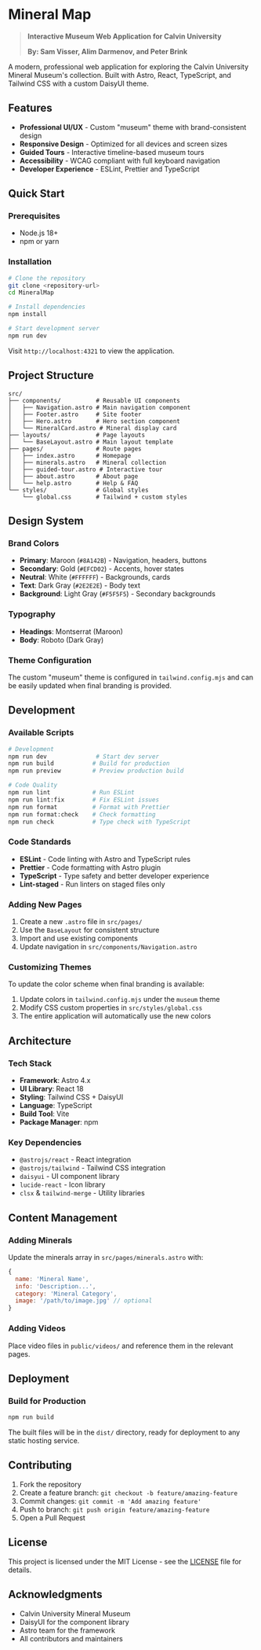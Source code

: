# Mineral Map

> **Interactive Museum Web Application for Calvin University**
>
> **By: Sam Visser, Alim Darmenov, and Peter Brink**

A modern, professional web application for exploring the Calvin University Mineral Museum's collection. Built with Astro, React, TypeScript, and Tailwind CSS with a custom DaisyUI theme.

## Features

- **Professional UI/UX** - Custom "museum" theme with brand-consistent design
- **Responsive Design** - Optimized for all devices and screen sizes
- **Guided Tours** - Interactive timeline-based museum tours
- **Accessibility** - WCAG compliant with full keyboard navigation
- **Developer Experience** - ESLint, Prettier and TypeScript

## Quick Start

### Prerequisites

- Node.js 18+
- npm or yarn

### Installation

```bash
# Clone the repository
git clone <repository-url>
cd MineralMap

# Install dependencies
npm install

# Start development server
npm run dev
```

Visit `http://localhost:4321` to view the application.

## Project Structure

```
src/
├── components/          # Reusable UI components
│   ├── Navigation.astro # Main navigation component
│   ├── Footer.astro     # Site footer
│   ├── Hero.astro       # Hero section component
│   └── MineralCard.astro # Mineral display card
├── layouts/             # Page layouts
│   └── BaseLayout.astro # Main layout template
├── pages/               # Route pages
│   ├── index.astro      # Homepage
│   ├── minerals.astro   # Mineral collection
│   ├── guided-tour.astro # Interactive tour
│   ├── about.astro      # About page
│   └── help.astro       # Help & FAQ
└── styles/              # Global styles
    └── global.css       # Tailwind + custom styles
```

## Design System

### Brand Colors

- **Primary**: Maroon (`#8A142B`) - Navigation, headers, buttons
- **Secondary**: Gold (`#EFCD02`) - Accents, hover states
- **Neutral**: White (`#FFFFFF`) - Backgrounds, cards
- **Text**: Dark Gray (`#2E2E2E`) - Body text
- **Background**: Light Gray (`#F5F5F5`) - Secondary backgrounds

### Typography

- **Headings**: Montserrat (Maroon)
- **Body**: Roboto (Dark Gray)

### Theme Configuration

The custom "museum" theme is configured in `tailwind.config.mjs` and can be easily updated when final branding is provided.

## Development

### Available Scripts

```bash
# Development
npm run dev              # Start dev server
npm run build           # Build for production
npm run preview         # Preview production build

# Code Quality
npm run lint            # Run ESLint
npm run lint:fix        # Fix ESLint issues
npm run format          # Format with Prettier
npm run format:check    # Check formatting
npm run check           # Type check with TypeScript
```

### Code Standards

- **ESLint** - Code linting with Astro and TypeScript rules
- **Prettier** - Code formatting with Astro plugin
- **TypeScript** - Type safety and better developer experience
- **Lint-staged** - Run linters on staged files only

### Adding New Pages

1. Create a new `.astro` file in `src/pages/`
2. Use the `BaseLayout` for consistent structure
3. Import and use existing components
4. Update navigation in `src/components/Navigation.astro`

### Customizing Themes

To update the color scheme when final branding is available:

1. Update colors in `tailwind.config.mjs` under the `museum` theme
2. Modify CSS custom properties in `src/styles/global.css`
3. The entire application will automatically use the new colors

## Architecture

### Tech Stack

- **Framework**: Astro 4.x
- **UI Library**: React 18
- **Styling**: Tailwind CSS + DaisyUI
- **Language**: TypeScript
- **Build Tool**: Vite
- **Package Manager**: npm

### Key Dependencies

- `@astrojs/react` - React integration
- `@astrojs/tailwind` - Tailwind CSS integration
- `daisyui` - UI component library
- `lucide-react` - Icon library
- `clsx` & `tailwind-merge` - Utility libraries

## Content Management

### Adding Minerals

Update the minerals array in `src/pages/minerals.astro` with:

```javascript
{
  name: 'Mineral Name',
  info: 'Description...',
  category: 'Mineral Category',
  image: '/path/to/image.jpg' // optional
}
```

### Adding Videos

Place video files in `public/videos/` and reference them in the relevant pages.

## Deployment

### Build for Production

```bash
npm run build
```

The built files will be in the `dist/` directory, ready for deployment to any static hosting service.


## Contributing

1. Fork the repository
2. Create a feature branch: `git checkout -b feature/amazing-feature`
3. Commit changes: `git commit -m 'Add amazing feature'`
4. Push to branch: `git push origin feature/amazing-feature`
5. Open a Pull Request

## License

This project is licensed under the MIT License - see the [LICENSE](LICENSE) file for details.

## Acknowledgments

- Calvin University Mineral Museum
- DaisyUI for the component library
- Astro team for the framework
- All contributors and maintainers
